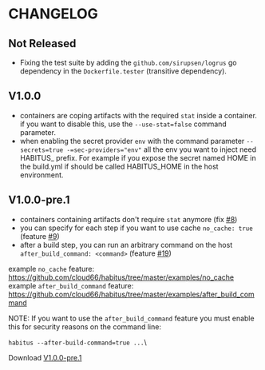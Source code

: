 # CHANGELOG

## Not Released

- Fixing the test suite by adding the `github.com/sirupsen/logrus`
go dependency in the `Dockerfile.tester` (transitive dependency).

## V1.0.0

- containers are coping artifacts with the required `stat` inside a container.  if you want to disable this, use the `--use-stat=false` command parameter.
- when enabling the secret provider `env` with the command parameter `--secrets=true -=sec-providers="env"` all the env you want to inject need HABITUS_ prefix. For example if you expose the secret named HOME in the build.yml if should be called HABITUS_HOME in the host environment.

## V1.0.0-pre.1

- containers containing artifacts don't require `stat` anymore (fix [#8](https://github.com/cloud66/habitus/issues/8))
- you can specify for each step if you want to use cache `no_cache: true` (feature [#9](https://github.com/cloud66/habitus/issues/9))
- after a build step, you can run an arbitrary command on the host  `after_build_command: <command>` (feature [#19](https://github.com/cloud66/habitus/issues/19))

example `no_cache` feature: https://github.com/cloud66/habitus/tree/master/examples/no_cache
example `after_build_command` feature: https://github.com/cloud66/habitus/tree/master/examples/after_build_command

NOTE: If you want to use the `after_build_command` feature you must enable this for security reasons on the command line:

`habitus --after-build-command=true ...`\

Download [V1.0.0-pre.1](https://github.com/cloud66/habitus/releases/tag/1.0.0-pre.1)

 




